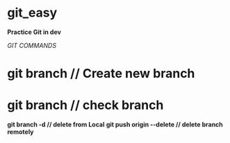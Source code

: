 # git_easy
**Practice Git in dev**

*GIT COMMANDS*

# git branch <newbranch>  // Create new branch
# git branch // check branch
**git branch -d <branchname> // delete from Local**
**git push origin --delete <branchname> //  delete branch remotely**
 

